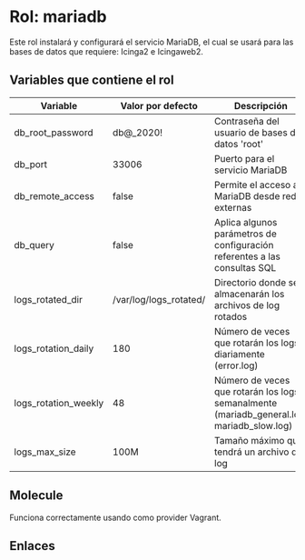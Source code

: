 # Rol: mariadb

Este rol instalará y configurará el servicio MariaDB, el cual se usará para las bases de datos que requiere: Icinga2 e Icingaweb2.


## Variables que contiene el rol

| Variable | Valor por defecto | Descripción |
|----------|-------------------|-------------|
| db_root_password | db@_2020! | Contraseña del usuario de bases de datos 'root' |
| db_port | 33006 | Puerto para el servicio MariaDB |
| db_remote_access | false | Permite el acceso a MariaDB desde redes externas |
| db_query | false | Aplica algunos parámetros de configuración referentes a las consultas SQL |
| logs_rotated_dir | /var/log/logs_rotated/ | Directorio donde se almacenarán los archivos de log rotados |
| logs_rotation_daily | 180 | Número de veces que rotarán los logs diariamente (error.log) |
| logs_rotation_weekly | 48 | Número de veces que rotarán los logs semanalmente (mariadb_general.log, mariadb_slow.log) |
| logs_max_size | 100M | Tamaño máximo que tendrá un archivo de log |


## Molecule

Funciona correctamente usando como provider Vagrant.


## Enlaces


